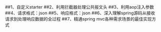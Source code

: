 ##1、自定义starter 
##2、利用拦截器处理公共报文头
##3、利用aop注入参数
##4、请求格式：json
##5、响应格式：json
##6、深入理解spring源码从接收请求到处理响应数据的全过程
##7、精通spring mvc各种需求场景的最佳实现方式
